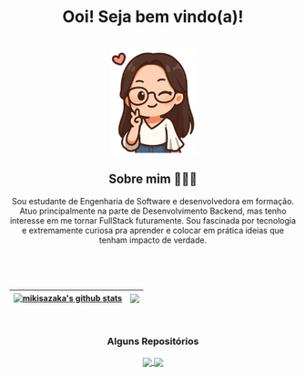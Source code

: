 <h1 align='center'> Ooi! Seja bem vindo(a)! </h1>
<br>

<div align="center">
    <img height="190" width="150" alt="Sticker" align="center" src="./assets/mysticker.png">
</div>

<div align="center">
  <h2>Sobre mim 👩🏻‍💻</h2>
  <p>
    Sou estudante de Engenharia de Software e desenvolvedora em formação. Atuo principalmente na parte de Desenvolvimento Backend, 
    mas tenho interesse em me tornar FullStack futuramente. Sou fascinada por tecnologia e extremamente curiosa pra aprender e colocar em prática ideias que tenham impacto de verdade.
  </p>

<br>
<br>
<br>

| <a href="https://github.com/mikisazaka/github-readme-stats"><img align="center" src="https://github-readme-stats.vercel.app/api?username=mikisazaka&show_icons=true&include_all_commits=true&theme=buefy&hide_border=true" alt="mikisazaka's github stats" /></a> | <a href="https://github.com/mikisazaka/github-readme-stats"><img align="center" src="https://github-readme-stats.vercel.app/api/top-langs/?username=mikisazaka&layout=compact&theme=buefy&hide_border=true" /></a> |
| ------------- | ------------- |

<br>

### Alguns Repositórios


<a href="https://github.com/mikisazaka/Paciencia-Jogo">
  <img align="center" src="https://github-readme-stats.vercel.app/api/pin/?username=mikisazaka&repo=Paciencia-Jogo&theme=buefy" />
</a>
<a href="https://github.com/mikisazaka/Lumon">
  <img align="center" src="https://github-readme-stats.vercel.app/api/pin/?username=mikisazaka&repo=Lumon&theme=buefy" />
</a>
</div>
